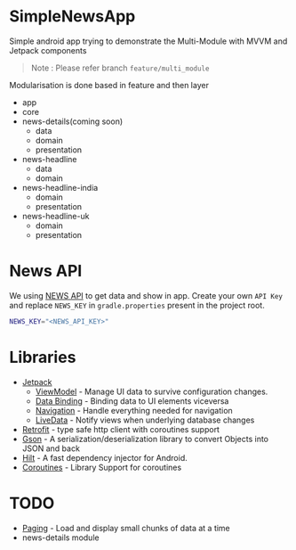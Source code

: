 
# SimpleNewsApp
Simple android app trying to demonstrate the Multi-Module with MVVM and Jetpack components
> Note : Please refer branch `feature/multi_module`

Modularisation is done based in feature and then layer
- app
- core
- news-details(coming soon)
    - data
    - domain
    - presentation
- news-headline
    - data
    - domain
- news-headline-india
    - domain
    - presentation
- news-headline-uk
    - domain
    - presentation

# News API
We using [NEWS API](https://newsapi.org/) to get data and show in app. Create your own `API Key` and replace `NEWS_KEY`  in `gradle.properties` present in the project root.
```sh
NEWS_KEY="<NEWS_API_KEY>"
```

# Libraries
- [Jetpack](https://developer.android.com/jetpack)
    - [ViewModel](https://developer.android.com/topic/libraries/architecture/viewmodel) - Manage UI data to survive configuration changes.
    - [Data Binding](https://developer.android.com/topic/libraries/data-binding) - Binding data to UI elements viceversa
    - [Navigation](https://developer.android.com/guide/navigation/) - Handle everything needed for navigation
    - [LiveData](https://developer.android.com/topic/libraries/architecture/livedata) - Notify views when underlying database changes
- [Retrofit](https://square.github.io/retrofit/) - type safe http client with coroutines support
- [Gson](https://github.com/google/gson) - A serialization/deserialization library to convert Objects into JSON and back
- [Hilt](https://dagger.dev/hilt/) - A fast dependency injector for Android.
- [Coroutines](https://github.com/Kotlin/kotlinx.coroutines) - Library Support for coroutines


# TODO
- [Paging](https://developer.android.com/topic/libraries/architecture/paging) - Load and display small chunks of data at a time
- news-details module 